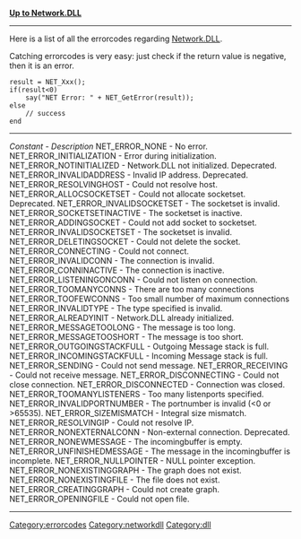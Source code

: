 [**Up to Network.DLL**](Networkdll "wikilink")

------------------------------------------------------------------------

Here is a list of all the errorcodes regarding
[Network.DLL](Network_DLL "wikilink").

Catching errorcodes is very easy: just check if the return value is
negative, then it is an error.

    result = NET_Xxx();
    if(result<0)
        say("NET Error: " + NET_GetError(result));
    else
        // success
    end

  ------------------------------- ----------------------------------------------------
  *Constant*                      - *Description*
  NET\_ERROR\_NONE                - No error.
  NET\_ERROR\_INITIALIZATION      - Error during initialization.
  NET\_ERROR\_NOTINITIALIZED      - Network.DLL not initialized. Depecrated.
  NET\_ERROR\_INVALIDADDRESS      - Invalid IP address. Deprecated.
  NET\_ERROR\_RESOLVINGHOST       - Could not resolve host.
  NET\_ERROR\_ALLOCSOCKETSET      - Could not allocate socketset. Deprecated.
  NET\_ERROR\_INVALIDSOCKETSET    - The socketset is invalid.
  NET\_ERROR\_SOCKETSETINACTIVE   - The socketset is inactive.
  NET\_ERROR\_ADDINGSOCKET        - Could not add socket to socketset.
  NET\_ERROR\_INVALIDSOCKETSET    - The socketset is invalid.
  NET\_ERROR\_DELETINGSOCKET      - Could not delete the socket.
  NET\_ERROR\_CONNECTING          - Could not connect.
  NET\_ERROR\_INVALIDCONN         - The connection is invalid.
  NET\_ERROR\_CONNINACTIVE        - The connection is inactive.
  NET\_ERROR\_LISTENINGONCONN     - Could not listen on connection.
  NET\_ERROR\_TOOMANYCONNS        - There are too many connections
  NET\_ERROR\_TOOFEWCONNS         - Too small number of maximum connections
  NET\_ERROR\_INVALIDTYPE         - The type specified is invalid.
  NET\_ERROR\_ALREADYINIT         - Network.DLL already initialized.
  NET\_ERROR\_MESSAGETOOLONG      - The message is too long.
  NET\_ERROR\_MESSAGETOOSHORT     - The message is too short.
  NET\_ERROR\_OUTGOINGSTACKFULL   - Outgoing Message stack is full.
  NET\_ERROR\_INCOMINGSTACKFULL   - Incoming Message stack is full.
  NET\_ERROR\_SENDING             - Could not send message.
  NET\_ERROR\_RECEIVING           - Could not receive message.
  NET\_ERROR\_DISCONNECTING       - Could not close connection.
  NET\_ERROR\_DISCONNECTED        - Connection was closed.
  NET\_ERROR\_TOOMANYLISTENERS    - Too many listenports specified.
  NET\_ERROR\_INVALIDPORTNUMBER   - The portnumber is invalid (&lt;0 or &gt;65535).
  NET\_ERROR\_SIZEMISMATCH        - Integral size mismatch.
  NET\_ERROR\_RESOLVINGIP         - Could not resolve IP.
  NET\_ERROR\_NONEXTERNALCONN     - Non-external connection. Deprecated.
  NET\_ERROR\_NONEWMESSAGE        - The incomingbuffer is empty.
  NET\_ERROR\_UNFINISHEDMESSAGE   - The message in the incomingbuffer is incomplete.
  NET\_ERROR\_NULLPOINTER         - NULL pointer exception.
  NET\_ERROR\_NONEXISTINGGRAPH    - The graph does not exist.
  NET\_ERROR\_NONEXISTINGFILE     - The file does not exist.
  NET\_ERROR\_CREATINGGRAPH       - Could not create graph.
  NET\_ERROR\_OPENINGFILE         - Could not open file.
  ------------------------------- ----------------------------------------------------

<Category:errorcodes> <Category:networkdll> <Category:dll>
